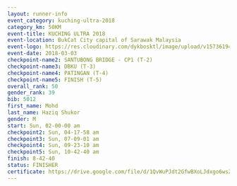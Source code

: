 ```yaml
--- 
layout: runner-info 
event_category: kuching-ultra-2018 
category_km: 50KM 
event-title: KUCHING ULTRA 2018 
event-location: BukCat City capital of Sarawak Malaysia 
event-logo: https://res.cloudinary.com/dykbosktl/image/upload/v1573619473/Logo/kuching-ultra-2018-logo_tlpvm5.png 
event-date: 2018-03-03 
checkpoint-name2: SANTUBONG BRIDGE - CP1 (T-2) 
checkpoint-name3: DBKU (T-3) 
checkpoint-name4: PATINGAN (T-4) 
checkpoint-name5: FINISH (T-5) 
overall_rank: 50
gender_rank: 39
bib: 5012
first_name: Mohd
last_name: Haziq Shukor
gender: M
start: Sun, 02-00-00 am
checkpoint2: Sun, 04-17-58 am
checkpoint3: Sun, 07-09-01 am
checkpoint4: Sun, 09-23-10 am
checkpoint5: Sun, 10-42-40 am
finish: 8-42-40
status: FINISHER
certificate: https://drive.google.com/file/d/1QvWuPJdt2GfwBXoLJdxgo6wsZSmmAae4/view?usp=sharing
--- 
```

